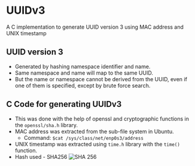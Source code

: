 # UUIDv3
A C implementation to generate UUID version 3 using MAC address and UNIX timestamp

## UUID version 3
* Generated by hashing namespace identifier and name.
* Same namespace and name will map to the same UUID.
* But the name or namespace cannot be derived from the UUID, even if one of them is specified, except by brute force search.

## C Code for generating UUIDv3
* This was done with the help of openssl and cryptographic functions in the `openssl/sha.h` library.
* MAC address was extracted from the sub-file system in Ubuntu.
    * Command: `$cat /sys/class/net/enp0s3/address` 
* UNIX timestamp was extracted using `time.h` library with the `time()` function.
* Hash used - SHA256
![SHA 256](https://en.bitcoinwiki.org/upload/en/images/f/f8/Sha-256.jpg)
